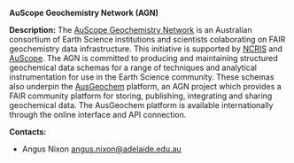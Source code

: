 **AuScope Geochemistry Network (AGN)**

**Description:** The [AuScope Geochemistry Network](https://www.auscope.org.au/agn) is an Australian consortium of Earth Science institutions and scientists colaborating on FAIR geochemistry data infrastructure. This initiative is supported by [NCRIS](https://www.education.gov.au/ncris) and [AuScope](https://www.auscope.org.au/). The AGN is committed to producing and maintaining structured geochemical data schemas for a range of techniques and analytical instrumentation for use in the Earth Science community. These schemas also underpin the [AusGeochem](https://www.auscope.org.au/ausgeochem) platform, an AGN project which provides a FAIR community platform for storing, publishing, integrating and sharing geochemical data. The AusGeochem platform is available internationally through the online interface and API connection.

**Contacts:**
- Angus Nixon angus.nixon@adelaide.edu.au
